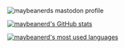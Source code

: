 ![maybeanerds mastodon profile](
https://fedi-badge.deno.dev/@maybeanerd@bumscode.com/followers.svg)


[![maybeanerd's GitHub stats](https://github-readme-stats.vercel.app/api?username=maybeanerd&show_icons=true&line_height=27&count_private=true&title_color=ffffff&text_color=c9cacc&icon_color=2bbc8a&bg_color=1d1f21)](https://github.com/T0TProduction/T0TProduction)

[![maybeanerd's most used languages](https://github-readme-stats.vercel.app/api/top-langs/?username=maybeanerd&hide=java&title_color=ffffff&text_color=c9cacc&icon_color=2bbc8a&bg_color=1d1f21&langs_count=3)](https://github.com/T0TProduction/T0TProduction)
